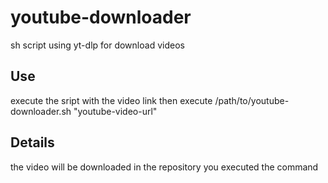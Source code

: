 # youtube-downloader
sh script using yt-dlp for download videos

## Use
execute the sript with the video link then execute /path/to/youtube-downloader.sh "youtube-video-url"

## Details
the video will be downloaded in the repository you executed the command
